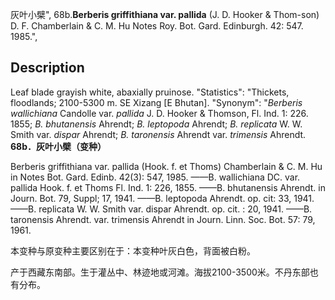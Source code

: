 灰叶小檗",
68b.**Berberis griffithiana var. pallida** (J. D. Hooker & Thom-son) D. F. Chamberlain & C. M. Hu Notes Roy. Bot. Gard. Edinburgh. 42: 547. 1985.",

## Description
Leaf blade grayish white, abaxially pruinose.
  "Statistics": "Thickets, floodlands; 2100-5300 m. SE Xizang [E Bhutan].
  "Synonym": "*Berberis wallichiana* Candolle var. *pallida* J. D. Hooker &amp; Thomson, Fl. Ind. 1: 226. 1855; *B. bhutanensis* Ahrendt; *B. leptopoda* Ahrendt; *B. replicata* W. W. Smith var. *dispar* Ahrendt; *B. taronensis* Ahrendt var. *trimensis* Ahrendt.
**68b．灰叶小檗（变种）**

Berberis griffithiana var. pallida (Hook. f. et Thoms) Chamberlain & C. M. Hu in Notes Bot. Gard. Edinb. 42(3): 547, 1985. ——B. wallichiana DC. var. pallida Hook. f. et Thoms Fl. Ind. 1: 226, 1855. ——B. bhutanensis Ahrendt. in Journ. Bot. 79, Suppl; 17, 1941. ——B. leptopoda Ahrendt. op. cit: 33, 1941. ——B. replicata W. W. Smith var. dispar Ahrendt. op. cit. : 20, 1941. ——B. taronensis Ahrendt. var. trimensis Ahrendt in Journ. Linn. Soc. Bot. 57: 79, 1961.

本变种与原变种主要区别在于：本变种叶灰白色，背面被白粉。

产于西藏东南部。生于灌丛中、林迹地或河滩。海拔2100-3500米。不丹东部也有分布。
